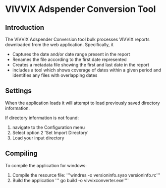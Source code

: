 # VIVVIX Adspender Conversion Tool

## Introduction
The VIVVIX Adspender Conversion tool bulk processes VIVVIX reports downloaded from the web application. Specifically, it
* Captures the date and/or date range present in the report
* Renames the file according to the first date represented
* Creates a metadata file showing the first and last date in the report
* includes a tool which shows coverage of dates within a given period and identifies any files with overlapping dates

## Settings
When the application loads it will attempt to load previously saved directory information.

If directory information is not found:
1. navigate to the Configuration menu
2. Select option 2 'Set Import Directory'
3. Load your input directory

## Compiling 
To compile the application for windows:
1. Compile the resource file:
'''windres -o versioninfo.syso versioninfo.rc'''
2. Build the application
''' go build -o vivvixconverter.exe''''